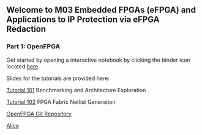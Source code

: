 ## Welcome to M03 Embedded FPGAs (eFPGA) and Applications to IP Protection via eFPGA Redaction

### Part 1: OpenFPGA

Get started by opening a interactive notebook by clicking the binder icon located [here](https://mybinder.org/v2/gh/lnis-uofu/OpenFPGA/master?urlpath=vscode)

Slides for the tutorials are provided here:

[Tutorial 101](https://github.com/lnis-uofu/OpenFPGA_tutorials/blob/main/DATE23/slides/openfpga_tutorial_101.pdf) Benchmarking and Architecture Exploration

[Tutorial 102](https://github.com/lnis-uofu/OpenFPGA_tutorials/blob/main/DATE23/slides/openfpga_tutorial_102.pdf) FPGA Fabric Netlist Generation

[OpenFPGA Git Repository](https://github.com/lnis-uofu/OpenFPGA)

[Alice](https://mybinder.org/v2/gh/Lucaz97/ALICE/main?urlpath=vscode)
